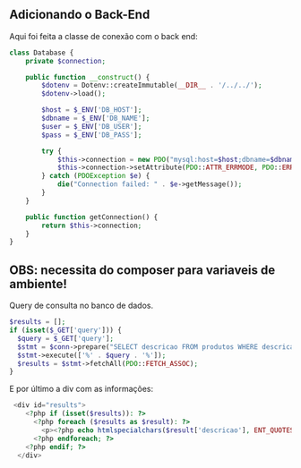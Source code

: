 ## Adicionando o Back-End
Aqui foi feita a classe de conexão com o back end: 
```php
class Database {
    private $connection;

    public function __construct() {
        $dotenv = Dotenv::createImmutable(__DIR__ . '/../../');
        $dotenv->load();

        $host = $_ENV['DB_HOST'];
        $dbname = $_ENV['DB_NAME'];
        $user = $_ENV['DB_USER'];
        $pass = $_ENV['DB_PASS'];

        try {
            $this->connection = new PDO("mysql:host=$host;dbname=$dbname", $user, $pass);
            $this->connection->setAttribute(PDO::ATTR_ERRMODE, PDO::ERRMODE_EXCEPTION);
        } catch (PDOException $e) {
            die("Connection failed: " . $e->getMessage());
        }
    }

    public function getConnection() {
        return $this->connection;
    }
}
```
OBS: necessita do composer para variaveis de ambiente!
---
Query de consulta no banco de dados.
```php
$results = [];
if (isset($_GET['query'])) {
  $query = $_GET['query'];
  $stmt = $conn->prepare("SELECT descricao FROM produtos WHERE descricao LIKE ?");
  $stmt->execute(['%' . $query . '%']);
  $results = $stmt->fetchAll(PDO::FETCH_ASSOC);
}
```
E por último a div com as informações: 
```php
 <div id="results">
    <?php if (isset($results)): ?>
      <?php foreach ($results as $result): ?>
        <p><?php echo htmlspecialchars($result['descricao'], ENT_QUOTES, 'UTF-8'); ?></p>
      <?php endforeach; ?>
    <?php endif; ?>
  </div>
```
